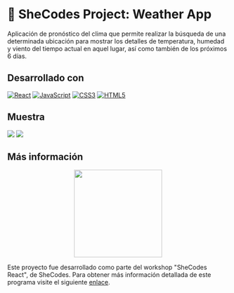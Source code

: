 # 📕 SheCodes Project: Weather App

Aplicación de pronóstico del clima que permite realizar la búsqueda de una determinada ubicación para mostrar los detalles de temperatura, humedad y viento del tiempo actual en aquel lugar, así como también de los próximos 6 días.

## Desarrollado con

[![React](https://img.shields.io/badge/React-20232A?style=for-the-badge&logo=react&logoColor=61DAFB)](https://es.reactjs.org)
[![JavaScript](https://img.shields.io/badge/JavaScript-F7DF1E?style=for-the-badge&logo=javascript&logoColor=black)](https://developer.mozilla.org/es/docs/Web/JavaScript)
[![CSS3](https://img.shields.io/badge/css3-%231572B6.svg?style=for-the-badge&logo=css3&logoColor=white)](https://developer.mozilla.org/es/docs/Web/CSS)
[![HTML5](https://img.shields.io/badge/html5-%23E34F26.svg?style=for-the-badge&logo=html5&logoColor=white)](https://developer.mozilla.org/es/docs/Web/HTML)

## Muestra

<img src="./public/weather_daymode.gif" />

<img src="./public/weather_nightmode.gif" />

## Más información

<p align="center">
  <a href="https://www.shecodes.io">
    <img src="https://www.shecodesfoundation.org/assets/branding/logo--header-f9fa0540d113c086f61eb6e89466c0cbd24a42163b6a96d4b01da078803f53ee.png" width=200 />
  </a>
</p>

Este proyecto fue desarrollado como parte del workshop "SheCodes React", de SheCodes. Para obtener más información detallada de este programa visite el siguiente [enlace](https://www.shecodes.io/react).
